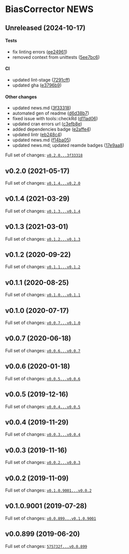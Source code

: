 # BiasCorrector NEWS

## Unreleased (2024-10-17)

#### Tests

-   fix linting errors
    ([ee24961](https://github.com/kapsner/BiasCorrector/tree/ee24961bfd5b717a6f9b0bcb3b2044da98e4773a))
-   removed context from unittests
    ([5ee7bc6](https://github.com/kapsner/BiasCorrector/tree/5ee7bc6ba3e92f5a92448873dcea54015cc667c6))

#### CI

-   updated lint-stage
    ([7291cff](https://github.com/kapsner/BiasCorrector/tree/7291cffe0a647fcbc42fbd5cde8bc6231263aea8))
-   updated gha
    ([e3796b9](https://github.com/kapsner/BiasCorrector/tree/e3796b954a97a8bd319eeb1836b89f4636fee99f))

#### Other changes

-   updated news.md
    ([3f33318](https://github.com/kapsner/BiasCorrector/tree/3f33318c431ee173565f4a600e25bbc3a919aa78))
-   automated gen of readme
    ([d6d38b7](https://github.com/kapsner/BiasCorrector/tree/d6d38b78cdf86cb951483e9fd72d6870bc41dfd4))
-   fixed issue with tools::checkRd
    ([d11ad06](https://github.com/kapsner/BiasCorrector/tree/d11ad06f3654ae56f562bcaa0759f251978b01b2))
-   updated cran errors url
    ([c3efb8e](https://github.com/kapsner/BiasCorrector/tree/c3efb8e27e77286e78578682acc0793a4699e9fd))
-   added dependencies badge
    ([e2affe4](https://github.com/kapsner/BiasCorrector/tree/e2affe4e2da5838a391f666e0a2ab4613de6adf3))
-   updated lintr
    ([eb248c4](https://github.com/kapsner/BiasCorrector/tree/eb248c4cee4d11810fccd5c285320b9eea71b6b7))
-   updated news.md
    ([f14ba05](https://github.com/kapsner/BiasCorrector/tree/f14ba05bd125d77a4425c24d84adc29060ca76aa))
-   updated news.md; updated reamde badges
    ([17e9aa8](https://github.com/kapsner/BiasCorrector/tree/17e9aa81f6589032e4d031da1c40fabdec5e09fe))

Full set of changes:
[`v0.2.0...3f33318`](https://github.com/kapsner/BiasCorrector/compare/v0.2.0...3f33318)

## v0.2.0 (2021-05-17)

Full set of changes:
[`v0.1.4...v0.2.0`](https://github.com/kapsner/BiasCorrector/compare/v0.1.4...v0.2.0)

## v0.1.4 (2021-03-29)

Full set of changes:
[`v0.1.3...v0.1.4`](https://github.com/kapsner/BiasCorrector/compare/v0.1.3...v0.1.4)

## v0.1.3 (2021-03-01)

Full set of changes:
[`v0.1.2...v0.1.3`](https://github.com/kapsner/BiasCorrector/compare/v0.1.2...v0.1.3)

## v0.1.2 (2020-09-22)

Full set of changes:
[`v0.1.1...v0.1.2`](https://github.com/kapsner/BiasCorrector/compare/v0.1.1...v0.1.2)

## v0.1.1 (2020-08-25)

Full set of changes:
[`v0.1.0...v0.1.1`](https://github.com/kapsner/BiasCorrector/compare/v0.1.0...v0.1.1)

## v0.1.0 (2020-07-17)

Full set of changes:
[`v0.0.7...v0.1.0`](https://github.com/kapsner/BiasCorrector/compare/v0.0.7...v0.1.0)

## v0.0.7 (2020-06-18)

Full set of changes:
[`v0.0.6...v0.0.7`](https://github.com/kapsner/BiasCorrector/compare/v0.0.6...v0.0.7)

## v0.0.6 (2020-01-18)

Full set of changes:
[`v0.0.5...v0.0.6`](https://github.com/kapsner/BiasCorrector/compare/v0.0.5...v0.0.6)

## v0.0.5 (2019-12-16)

Full set of changes:
[`v0.0.4...v0.0.5`](https://github.com/kapsner/BiasCorrector/compare/v0.0.4...v0.0.5)

## v0.0.4 (2019-11-29)

Full set of changes:
[`v0.0.3...v0.0.4`](https://github.com/kapsner/BiasCorrector/compare/v0.0.3...v0.0.4)

## v0.0.3 (2019-11-16)

Full set of changes:
[`v0.0.2...v0.0.3`](https://github.com/kapsner/BiasCorrector/compare/v0.0.2...v0.0.3)

## v0.0.2 (2019-11-09)

Full set of changes:
[`v0.1.0.9001...v0.0.2`](https://github.com/kapsner/BiasCorrector/compare/v0.1.0.9001...v0.0.2)

## v0.1.0.9001 (2019-07-28)

Full set of changes:
[`v0.0.899...v0.1.0.9001`](https://github.com/kapsner/BiasCorrector/compare/v0.0.899...v0.1.0.9001)

## v0.0.899 (2019-06-20)

Full set of changes:
[`575732f...v0.0.899`](https://github.com/kapsner/BiasCorrector/compare/575732f...v0.0.899)
